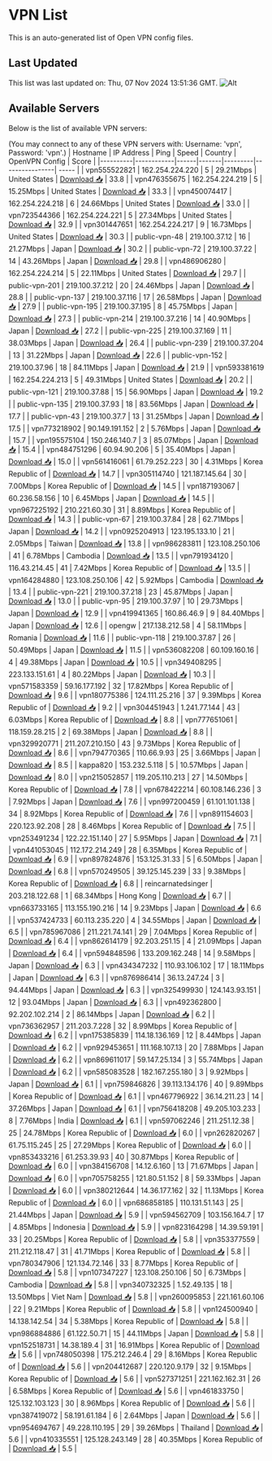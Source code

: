 # VPN List

This is an auto-generated list of Open VPN config files.

## Last Updated

This list was last updated on: Thu, 07 Nov 2024 13:51:36 GMT.
![Alt](https://repobeats.axiom.co/api/embed/186b98318ef1479477931607c1ad7d823f12451f.svg "Repobeats analytics image")

## Available Servers

Below is the list of available VPN servers:

(You may connect to any of these VPN servers with: Username: 'vpn', Password: 'vpn'.)
| Hostname | IP Address | Ping | Speed | Country | OpenVPN Config | Score |
|----------|------------|------|-------|---------|----------------| ----- |
| vpn555522821 | 162.254.224.220 | 5 | 29.21Mbps | United States | [Download 📥](./configs/server_0_US.ovpn) | 33.8 |
| vpn476355675 | 162.254.224.219 | 5 | 15.25Mbps | United States | [Download 📥](./configs/server_1_US.ovpn) | 33.3 |
| vpn450074417 | 162.254.224.218 | 6 | 24.66Mbps | United States | [Download 📥](./configs/server_2_US.ovpn) | 33.0 |
| vpn723544366 | 162.254.224.221 | 5 | 27.34Mbps | United States | [Download 📥](./configs/server_3_US.ovpn) | 32.9 |
| vpn301447651 | 162.254.224.217 | 9 | 16.73Mbps | United States | [Download 📥](./configs/server_4_US.ovpn) | 30.3 |
| public-vpn-48 | 219.100.37.12 | 16 | 21.27Mbps | Japan | [Download 📥](./configs/server_5_JP.ovpn) | 30.2 |
| public-vpn-72 | 219.100.37.22 | 14 | 43.26Mbps | Japan | [Download 📥](./configs/server_6_JP.ovpn) | 29.8 |
| vpn486906280 | 162.254.224.214 | 5 | 22.11Mbps | United States | [Download 📥](./configs/server_7_US.ovpn) | 29.7 |
| public-vpn-201 | 219.100.37.212 | 20 | 24.46Mbps | Japan | [Download 📥](./configs/server_8_JP.ovpn) | 28.8 |
| public-vpn-137 | 219.100.37.116 | 17 | 26.58Mbps | Japan | [Download 📥](./configs/server_9_JP.ovpn) | 27.9 |
| public-vpn-195 | 219.100.37.195 | 8 | 45.75Mbps | Japan | [Download 📥](./configs/server_10_JP.ovpn) | 27.3 |
| public-vpn-214 | 219.100.37.216 | 14 | 40.90Mbps | Japan | [Download 📥](./configs/server_11_JP.ovpn) | 27.2 |
| public-vpn-225 | 219.100.37.169 | 11 | 38.03Mbps | Japan | [Download 📥](./configs/server_12_JP.ovpn) | 26.4 |
| public-vpn-239 | 219.100.37.204 | 13 | 31.22Mbps | Japan | [Download 📥](./configs/server_13_JP.ovpn) | 22.6 |
| public-vpn-152 | 219.100.37.96 | 18 | 84.11Mbps | Japan | [Download 📥](./configs/server_14_JP.ovpn) | 21.9 |
| vpn593381619 | 162.254.224.213 | 5 | 49.31Mbps | United States | [Download 📥](./configs/server_15_US.ovpn) | 20.2 |
| public-vpn-121 | 219.100.37.88 | 15 | 56.90Mbps | Japan | [Download 📥](./configs/server_16_JP.ovpn) | 19.2 |
| public-vpn-135 | 219.100.37.93 | 18 | 83.56Mbps | Japan | [Download 📥](./configs/server_17_JP.ovpn) | 17.7 |
| public-vpn-43 | 219.100.37.7 | 13 | 31.25Mbps | Japan | [Download 📥](./configs/server_18_JP.ovpn) | 17.5 |
| vpn773218902 | 90.149.191.152 | 2 | 5.76Mbps | Japan | [Download 📥](./configs/server_19_JP.ovpn) | 15.7 |
| vpn195575104 | 150.246.140.7 | 3 | 85.07Mbps | Japan | [Download 📥](./configs/server_20_JP.ovpn) | 15.4 |
| vpn484751296 | 60.94.90.206 | 5 | 35.40Mbps | Japan | [Download 📥](./configs/server_21_JP.ovpn) | 15.0 |
| vpn561416061 | 61.79.252.223 | 30 | 4.31Mbps | Korea Republic of | [Download 📥](./configs/server_22_KR.ovpn) | 14.7 |
| vpn305114740 | 121.187.145.64 | 30 | 7.00Mbps | Korea Republic of | [Download 📥](./configs/server_23_KR.ovpn) | 14.5 |
| vpn187193067 | 60.236.58.156 | 10 | 6.45Mbps | Japan | [Download 📥](./configs/server_24_JP.ovpn) | 14.5 |
| vpn967225192 | 210.221.60.30 | 31 | 8.89Mbps | Korea Republic of | [Download 📥](./configs/server_25_KR.ovpn) | 14.3 |
| public-vpn-67 | 219.100.37.84 | 28 | 62.71Mbps | Japan | [Download 📥](./configs/server_26_JP.ovpn) | 14.2 |
| vpn0925204913 | 123.195.133.10 | 21 | 2.05Mbps | Taiwan | [Download 📥](./configs/server_27_TW.ovpn) | 13.8 |
| vpn986283811 | 123.108.250.106 | 41 | 6.78Mbps | Cambodia | [Download 📥](./configs/server_28_KH.ovpn) | 13.5 |
| vpn791934120 | 116.43.214.45 | 41 | 7.42Mbps | Korea Republic of | [Download 📥](./configs/server_29_KR.ovpn) | 13.5 |
| vpn164284880 | 123.108.250.106 | 42 | 5.92Mbps | Cambodia | [Download 📥](./configs/server_30_KH.ovpn) | 13.4 |
| public-vpn-221 | 219.100.37.218 | 23 | 45.87Mbps | Japan | [Download 📥](./configs/server_31_JP.ovpn) | 13.0 |
| public-vpn-95 | 219.100.37.97 | 10 | 29.73Mbps | Japan | [Download 📥](./configs/server_32_JP.ovpn) | 12.9 |
| vpn419941365 | 160.86.46.9 | 9 | 84.40Mbps | Japan | [Download 📥](./configs/server_33_JP.ovpn) | 12.6 |
| opengw | 217.138.212.58 | 4 | 58.11Mbps | Romania | [Download 📥](./configs/server_34_RO.ovpn) | 11.6 |
| public-vpn-118 | 219.100.37.87 | 26 | 50.49Mbps | Japan | [Download 📥](./configs/server_35_JP.ovpn) | 11.5 |
| vpn536082208 | 60.109.160.16 | 4 | 49.38Mbps | Japan | [Download 📥](./configs/server_36_JP.ovpn) | 10.5 |
| vpn349408295 | 223.133.151.61 | 4 | 80.22Mbps | Japan | [Download 📥](./configs/server_37_JP.ovpn) | 10.3 |
| vpn571583359 | 59.16.177.192 | 32 | 17.82Mbps | Korea Republic of | [Download 📥](./configs/server_38_KR.ovpn) | 9.6 |
| vpn180775386 | 124.111.25.216 | 37 | 9.39Mbps | Korea Republic of | [Download 📥](./configs/server_39_KR.ovpn) | 9.2 |
| vpn304451943 | 1.241.77.144 | 43 | 6.03Mbps | Korea Republic of | [Download 📥](./configs/server_40_KR.ovpn) | 8.8 |
| vpn777651061 | 118.159.28.215 | 2 | 69.38Mbps | Japan | [Download 📥](./configs/server_41_JP.ovpn) | 8.8 |
| vpn329920771 | 211.207.210.150 | 43 | 9.73Mbps | Korea Republic of | [Download 📥](./configs/server_42_KR.ovpn) | 8.6 |
| vpn794770365 | 110.66.9.93 | 25 | 3.66Mbps | Japan | [Download 📥](./configs/server_43_JP.ovpn) | 8.5 |
| kappa820 | 153.232.5.118 | 5 | 10.57Mbps | Japan | [Download 📥](./configs/server_44_JP.ovpn) | 8.0 |
| vpn215052857 | 119.205.110.213 | 27 | 14.50Mbps | Korea Republic of | [Download 📥](./configs/server_45_KR.ovpn) | 7.8 |
| vpn678422214 | 60.108.146.236 | 3 | 7.92Mbps | Japan | [Download 📥](./configs/server_46_JP.ovpn) | 7.6 |
| vpn997200459 | 61.101.101.138 | 34 | 8.92Mbps | Korea Republic of | [Download 📥](./configs/server_47_KR.ovpn) | 7.6 |
| vpn891154603 | 220.123.92.208 | 28 | 8.46Mbps | Korea Republic of | [Download 📥](./configs/server_48_KR.ovpn) | 7.5 |
| vpn253491234 | 122.22.151.140 | 27 | 5.95Mbps | Japan | [Download 📥](./configs/server_49_JP.ovpn) | 7.1 |
| vpn441053045 | 112.172.214.249 | 28 | 6.35Mbps | Korea Republic of | [Download 📥](./configs/server_50_KR.ovpn) | 6.9 |
| vpn897824876 | 153.125.31.33 | 5 | 6.50Mbps | Japan | [Download 📥](./configs/server_51_JP.ovpn) | 6.8 |
| vpn570249505 | 39.125.145.239 | 33 | 9.38Mbps | Korea Republic of | [Download 📥](./configs/server_52_KR.ovpn) | 6.8 |
| reincarnatedsinger | 203.218.122.68 | 1 | 68.34Mbps | Hong Kong | [Download 📥](./configs/server_53_HK.ovpn) | 6.7 |
| vpn663733165 | 113.155.190.216 | 14 | 9.23Mbps | Japan | [Download 📥](./configs/server_54_JP.ovpn) | 6.6 |
| vpn537424733 | 60.113.235.220 | 4 | 34.55Mbps | Japan | [Download 📥](./configs/server_55_JP.ovpn) | 6.5 |
| vpn785967086 | 211.221.74.141 | 29 | 7.04Mbps | Korea Republic of | [Download 📥](./configs/server_56_KR.ovpn) | 6.4 |
| vpn862614179 | 92.203.251.15 | 4 | 21.09Mbps | Japan | [Download 📥](./configs/server_57_JP.ovpn) | 6.4 |
| vpn594848596 | 133.209.162.248 | 14 | 9.58Mbps | Japan | [Download 📥](./configs/server_58_JP.ovpn) | 6.3 |
| vpn434347232 | 110.93.106.102 | 17 | 18.11Mbps | Japan | [Download 📥](./configs/server_59_JP.ovpn) | 6.3 |
| vpn876986414 | 36.13.247.24 | 3 | 94.44Mbps | Japan | [Download 📥](./configs/server_60_JP.ovpn) | 6.3 |
| vpn325499930 | 124.143.93.151 | 12 | 93.04Mbps | Japan | [Download 📥](./configs/server_61_JP.ovpn) | 6.3 |
| vpn492362800 | 92.202.102.214 | 2 | 86.14Mbps | Japan | [Download 📥](./configs/server_62_JP.ovpn) | 6.2 |
| vpn736362957 | 211.203.7.228 | 32 | 8.99Mbps | Korea Republic of | [Download 📥](./configs/server_63_KR.ovpn) | 6.2 |
| vpn175385839 | 114.18.136.169 | 12 | 8.44Mbps | Japan | [Download 📥](./configs/server_64_JP.ovpn) | 6.2 |
| vpn929453651 | 111.168.107.13 | 20 | 7.88Mbps | Japan | [Download 📥](./configs/server_65_JP.ovpn) | 6.2 |
| vpn869611017 | 59.147.25.134 | 3 | 55.74Mbps | Japan | [Download 📥](./configs/server_66_JP.ovpn) | 6.2 |
| vpn585083528 | 182.167.255.180 | 3 | 9.92Mbps | Japan | [Download 📥](./configs/server_67_JP.ovpn) | 6.1 |
| vpn759846826 | 39.113.134.176 | 40 | 9.89Mbps | Korea Republic of | [Download 📥](./configs/server_68_KR.ovpn) | 6.1 |
| vpn467796922 | 36.14.211.23 | 14 | 37.26Mbps | Japan | [Download 📥](./configs/server_69_JP.ovpn) | 6.1 |
| vpn756418208 | 49.205.103.233 | 8 | 7.76Mbps | India | [Download 📥](./configs/server_70_IN.ovpn) | 6.1 |
| vpn597062246 | 211.251.12.38 | 25 | 24.78Mbps | Korea Republic of | [Download 📥](./configs/server_71_KR.ovpn) | 6.0 |
| vpn262820267 | 61.75.115.245 | 25 | 27.29Mbps | Korea Republic of | [Download 📥](./configs/server_72_KR.ovpn) | 6.0 |
| vpn853433216 | 61.253.39.93 | 40 | 30.87Mbps | Korea Republic of | [Download 📥](./configs/server_73_KR.ovpn) | 6.0 |
| vpn384156708 | 14.12.6.160 | 13 | 71.67Mbps | Japan | [Download 📥](./configs/server_74_JP.ovpn) | 6.0 |
| vpn705758255 | 121.80.51.152 | 8 | 59.33Mbps | Japan | [Download 📥](./configs/server_75_JP.ovpn) | 6.0 |
| vpn380212644 | 14.36.177.162 | 32 | 11.13Mbps | Korea Republic of | [Download 📥](./configs/server_76_KR.ovpn) | 6.0 |
| vpn686858185 | 110.131.51.143 | 25 | 21.44Mbps | Japan | [Download 📥](./configs/server_77_JP.ovpn) | 5.9 |
| vpn594562709 | 103.156.164.7 | 17 | 4.85Mbps | Indonesia | [Download 📥](./configs/server_78_ID.ovpn) | 5.9 |
| vpn823164298 | 14.39.59.191 | 33 | 20.25Mbps | Korea Republic of | [Download 📥](./configs/server_79_KR.ovpn) | 5.8 |
| vpn353377559 | 211.212.118.47 | 31 | 41.71Mbps | Korea Republic of | [Download 📥](./configs/server_80_KR.ovpn) | 5.8 |
| vpn780347906 | 121.134.72.146 | 33 | 8.77Mbps | Korea Republic of | [Download 📥](./configs/server_81_KR.ovpn) | 5.8 |
| vpn107347227 | 123.108.250.106 | 50 | 6.73Mbps | Cambodia | [Download 📥](./configs/server_82_KH.ovpn) | 5.8 |
| vpn340732325 | 1.52.49.135 | 18 | 13.50Mbps | Viet Nam | [Download 📥](./configs/server_83_VN.ovpn) | 5.8 |
| vpn260095853 | 221.161.60.106 | 22 | 9.21Mbps | Korea Republic of | [Download 📥](./configs/server_84_KR.ovpn) | 5.8 |
| vpn124500940 | 14.138.142.54 | 34 | 5.38Mbps | Korea Republic of | [Download 📥](./configs/server_85_KR.ovpn) | 5.8 |
| vpn986884886 | 61.122.50.71 | 15 | 44.11Mbps | Japan | [Download 📥](./configs/server_86_JP.ovpn) | 5.8 |
| vpn152518731 | 14.38.189.4 | 31 | 16.91Mbps | Korea Republic of | [Download 📥](./configs/server_87_KR.ovpn) | 5.6 |
| vpn748050398 | 175.212.246.4 | 29 | 8.16Mbps | Korea Republic of | [Download 📥](./configs/server_88_KR.ovpn) | 5.6 |
| vpn204412687 | 220.120.9.179 | 32 | 9.15Mbps | Korea Republic of | [Download 📥](./configs/server_89_KR.ovpn) | 5.6 |
| vpn527371251 | 221.162.162.31 | 26 | 6.58Mbps | Korea Republic of | [Download 📥](./configs/server_90_KR.ovpn) | 5.6 |
| vpn461833750 | 125.132.103.123 | 30 | 8.96Mbps | Korea Republic of | [Download 📥](./configs/server_91_KR.ovpn) | 5.6 |
| vpn387419072 | 58.191.61.184 | 6 | 2.64Mbps | Japan | [Download 📥](./configs/server_92_JP.ovpn) | 5.6 |
| vpn954694767 | 49.228.110.195 | 29 | 39.26Mbps | Thailand | [Download 📥](./configs/server_93_TH.ovpn) | 5.6 |
| vpn410335551 | 125.128.243.149 | 28 | 40.35Mbps | Korea Republic of | [Download 📥](./configs/server_94_KR.ovpn) | 5.5 |
